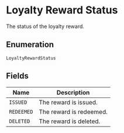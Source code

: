 <!-- Optimized: 2025-10-06 -->
<!-- RPM: 1.6.2.1.1.6.2.1_loyalty-reward-status_20251006 -->
<!-- Session: E2E RPM DNA Application -->
<!-- AOM: RND (Reggie & Dro) -->
<!-- COI: TECHNOLOGY -->
<!-- RPM: HIGH -->
<!-- ACTION: BUILD -->


# Loyalty Reward Status

The status of the loyalty reward.

## Enumeration

`LoyaltyRewardStatus`

## Fields

| Name | Description |
|  --- | --- |
| `ISSUED` | The reward is issued. |
| `REDEEMED` | The reward is redeemed. |
| `DELETED` | The reward is deleted. |
